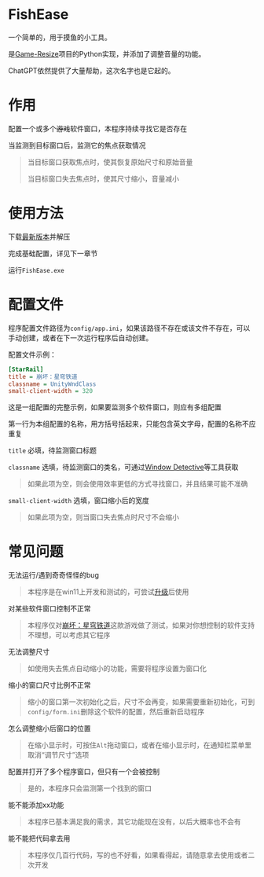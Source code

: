 # FishEase

一个简单的，用于摸鱼的小工具。

是[Game-Resize](https://github.com/ZeroJehovah/Game-Resize)项目的Python实现，并添加了调整音量的功能。

ChatGPT依然提供了大量帮助，这次名字也是它起的。


# 作用

配置一个或多个~~游戏~~软件窗口，本程序持续寻找它是否存在

当监测到目标窗口后，监测它的焦点获取情况

   > 当目标窗口获取焦点时，使其恢复原始尺寸和原始音量
   >
   > 当目标窗口失去焦点时，使其尺寸缩小，音量减小


# 使用方法

下载[最新版本](https://github.com/ZeroJehovah/FishEase/releases)并解压

完成基础配置，详见下一章节

运行```FishEase.exe```


# 配置文件

程序配置文件路径为```config/app.ini```，如果该路径不存在或该文件不存在，可以手动创建，或者在下一次运行程序后自动创建。

配置文件示例：

```ini
[StarRail]
title = 崩坏：星穹铁道
classname = UnityWndClass
small-client-width = 320
```

这是一组配置的完整示例，如果要监测多个软件窗口，则应有多组配置

第一行为本组配置的名称，用方括号括起来，只能包含英文字母，配置的名称不应重复

```title``` 必填，待监测窗口标题

```classname``` 选填，待监测窗口的类名，可通过[Window Detective](https://windowdetective.sourceforge.io/)等工具获取
> 如果此项为空，则会使用效率更低的方式寻找窗口，并且结果可能不准确

```small-client-width``` 选填，窗口缩小后的宽度
> 如果此项为空，则当窗口失去焦点时尺寸不会缩小

# 常见问题

无法运行/遇到奇奇怪怪的bug
> 本程序是在win11上开发和测试的，可尝试[升级](https://www.microsoft.com/zh-cn/windows/get-windows-11)后使用

对某些软件窗口控制不正常
> 本程序仅对[崩坏：星穹铁道](https://sr.mihoyo.com/)这款游戏做了测试，如果对你想控制的软件支持不理想，可以考虑其它程序

无法调整尺寸
> 如使用失去焦点自动缩小的功能，需要将程序设置为窗口化

缩小的窗口尺寸比例不正常
> 缩小的窗口第一次初始化之后，尺寸不会再变，如果需要重新初始化，可到```config/form.ini```删除这个软件的配置，然后重新启动程序

怎么调整缩小后窗口的位置
> 在缩小显示时，可按住```Alt```拖动窗口，或者在缩小显示时，在通知栏菜单里取消“调节尺寸”选项

配置并打开了多个程序窗口，但只有一个会被控制
> 是的，本程序只会监测第一个找到的窗口

能不能添加xx功能
> 本程序已基本满足我的需求，其它功能现在没有，以后大概率也不会有

能不能把代码拿去用
> 本程序仅几百行代码，写的也不好看，如果看得起，请随意拿去使用或者二次开发
> 